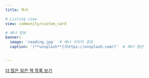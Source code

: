```yaml
---
title: 독서

# Listing view
view: community/custom_card

# 배너 정보
banner:
  image: 'reading.jpg'  # 배너 이미지 경로
  caption: '[**unsplash**](https://unsplash.com/)'  # 배너 캡션


---
```


[더 많은 읽은 책 목록 보기](https://bead-hornet-56a.notion.site/My-book-List-a4f24f3ec3794b76827d5f0b02cc4427?pvs=4) <!-- 링크 추가 -->
